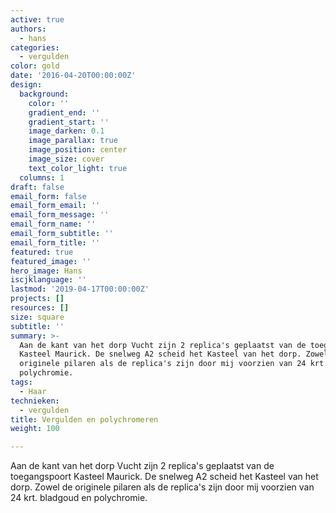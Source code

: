 ```yaml
---
active: true
authors:
  - hans
categories:
  - vergulden
color: gold
date: '2016-04-20T00:00:00Z'
design:
  background:
    color: ''
    gradient_end: ''
    gradient_start: ''
    image_darken: 0.1
    image_parallax: true
    image_position: center
    image_size: cover
    text_color_light: true
  columns: 1
draft: false
email_form: false
email_form_email: ''
email_form_message: ''
email_form_name: ''
email_form_subtitle: ''
email_form_title: ''
featured: true
featured_image: ''
hero_image: Hans
iscjklanguage: ''
lastmod: '2019-04-17T00:00:00Z'
projects: []
resources: []
size: square
subtitle: ''
summary: >-
  Aan de kant van het dorp Vucht zijn 2 replica's geplaatst van de toegangspoort
  Kasteel Maurick. De snelweg A2 scheid het Kasteel van het dorp. Zowel de
  originele pilaren als de replica's zijn door mij voorzien van 24 krt. bladgoud
  polychromie. 
tags:
  - Haar
technieken:
  - vergulden
title: Vergulden en polychromeren
weight: 100

---
```


Aan de kant van het dorp Vucht zijn 2 replica's geplaatst van de toegangspoort Kasteel Maurick. De snelweg A2 scheid het Kasteel van het dorp. Zowel de originele pilaren als de replica's zijn door mij voorzien van 24 krt. bladgoud en polychromie. 
